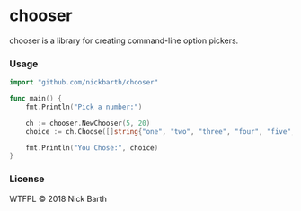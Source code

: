 # chooser

chooser is a library for creating command-line option pickers.

### Usage

```go
import "github.com/nickbarth/chooser"

func main() {
	fmt.Println("Pick a number:")

	ch := chooser.NewChooser(5, 20)
	choice := ch.Choose([]string{"one", "two", "three", "four", "five", "six"})

	fmt.Println("You Chose:", choice)
}
```

### License
WTFPL &copy; 2018 Nick Barth

